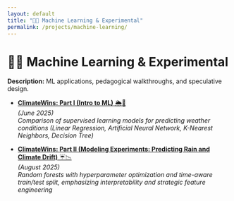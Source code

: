 ```yaml
---
layout: default
title: "🦾💪 Machine Learning & Experimental"
permalink: /projects/machine-learning/
---
```


# 🦾💪 Machine Learning & Experimental
**Description:** ML applications, pedagogical walkthroughs, and speculative design.

- [**ClimateWins: Part I (Intro to ML)** 🌦️🤖](project-climatewins.md)  
  _(June 2025)_  
  _Comparison of supervised learning models for predicting weather conditions (Linear Regression, Artificial Neural Network, K-Nearest Neighbors, Decision Tree)_

- [**ClimateWins: Part II (Modeling Experiments: Predicting Rain and Climate Drift)** ☔️📉](project-climatewins-advanced.md)  
  _(August 2025)_  
  _Random forests with hyperparameter optimization and time-aware train/test split, emphasizing interpretability and strategic feature engineering_
